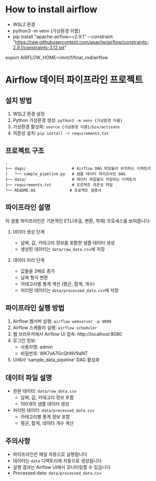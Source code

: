 
# How to install airflow
- WSL2 환경
- python3 -m venv {가상환경 이름}
- pip install "apache-airflow==2.9.1" --constraint "https://raw.githubusercontent.com/apache/airflow/constraints-2.9.1/constraints-3.12.txt"

export AIRFLOW_HOME=/mnt/f/final_rnd/airflow


# Airflow 데이터 파이프라인 프로젝트

## 설치 방법
1. WSL2 환경 설정
2. Python 가상환경 생성: `python3 -m venv {가상환경 이름}`
3. 가상환경 활성화: `source {가상환경 이름}/bin/activate`
4. 의존성 설치: `pip install -r requirements.txt`



## 프로젝트 구조
```
.
├── dags/                    # Airflow DAG 파일들이 위치하는 디렉토리
│   └── sample_pipeline.py   # 샘플 데이터 파이프라인 DAG
├── data/                    # 데이터 파일들이 저장되는 디렉토리
├── requirements.txt         # 프로젝트 의존성 파일
└── README.md               # 프로젝트 설명서
```

## 파이프라인 설명
이 샘플 파이프라인은 기본적인 ETL(추출, 변환, 적재) 프로세스를 보여줍니다:

1. 데이터 생성 단계
   - 날짜, 값, 카테고리 정보를 포함한 샘플 데이터 생성
   - 생성된 데이터는 `data/raw_data.csv`에 저장

2. 데이터 처리 단계
   - 값들을 2배로 증가
   - 날짜 형식 변환
   - 카테고리별 통계 계산 (평균, 합계, 개수)
   - 처리된 데이터는 `data/processed_data.csv`에 저장

## 파이프라인 실행 방법
1. Airflow 웹서버 실행: `airflow webserver -p 8080`
2. Airflow 스케줄러 실행: `airflow scheduler`
3. 웹 브라우저에서 Airflow UI 접속: http://localhost:8080
4. 로그인 정보:
   - 사용자명: admin
   - 비밀번호: WK7vA7GcQhNV9aNT
5. UI에서 'sample_data_pipeline' DAG 활성화

## 데이터 파일 설명
- 원본 데이터: `data/raw_data.csv`
  - 날짜, 값, 카테고리 정보 포함
  - 100개의 샘플 데이터 생성
- 처리된 데이터: `data/processed_data.csv`
  - 카테고리별 통계 정보 포함
  - 평균, 합계, 데이터 개수 계산

## 주의사항
- 파이프라인은 매일 자동으로 실행됩니다
- 데이터는 `data` 디렉토리에 자동으로 생성됩니다
- 실행 결과는 Airflow UI에서 모니터링할 수 있습니다
- Processed data: `data/processed_data.csv`